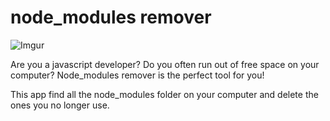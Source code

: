 # node_modules remover

![Imgur](https://i.imgur.com/OTS9uaj.png)

Are you a javascript developer? Do you often run out of free space on your computer? Node_modules remover is the perfect tool for you!

This app find all the node_modules folder on your computer and delete the ones you no longer use.
